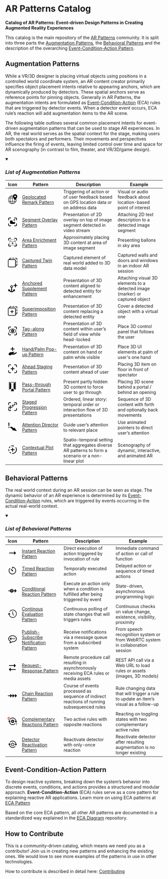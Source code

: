 # AR Patterns Catalog

**Catalog of AR Patterns: Event-driven Design Patterns in Creating Augmented Reality Experiences**

This catalog is the main repository of the [AR Patterns](https://github.com/ARpatterns) community. It is split into three parts the [Augmentation Patterns](#behavioral-patterns), the [Behavioral Patterns](#behavioral-patterns) and the description of the overarching [Event-Condition-Action Pattern](#event-condition-action-pattern).

## Augmentation Patterns
While a VR/3D designer is placing virtual objects using positions in a controlled world coordinate system, 
an AR content creator primarily specifies object placement intents relative to appearing anchors, 
which are dynamically produced by detectors. These spatial anchors serve as reference points for pinning objects. 
Generally in AR Patterns, the augmentation intents are formulated as [Event-Condition-Action](eca.md) (ECA) rules that are triggered by detector events. 
When a detector event occurs, ECA rule’s reaction will add augmentation items to the AR scene.

The following table outlines several common placement intents for event-driven augmentation patterns 
that can be used to stage AR experiences. In AR, the real world serves as the spatial context for the stage, 
making users both spectators and performers. Their movements and perspectives influence the firing of events, 
leaving limited control over time and space for AR scenography (in contrast to film, theater, and VR/3D/game design).

<details open>
<summary><h3><i>List of Augmentation Patterns</i></h3></summary>

| Icon | Pattern | Description | Example |
|---|---|---|---|
| <img src="assets/icons/GeoLoc.png" width="60"> | [Geolocated Remark Pattern](augmentation-patterns/geolocated-remark.md)	| Triggering of action or of user feedback based on GPS location data or on address data	| Visual or audio feedback about location-based point of interest | 
| <img src="assets/icons/Segment.png" width="60"> | [Segment Overlay Pattern](augmentation-patterns/segment-overlay.md)	| Presentation of 2D overlay on top of image segment detected in video stream	| Attaching 2D text description to a detected image segment | 
| <img src="assets/icons/Area.png" width="60"> | [Area Enrichment Pattern](augmentation-patterns/area-enrichment.md)	| Approximately placing 3D content at area of image segment| Presenting ballons in sky area | 
| <img src="assets/icons/Twin.png" width="60"> | [Captured Twin Pattern](augmentation-patterns/captured-twin.md)	| Captured element of real world added to 3D data model	| Captured walls and doors and windows in an indoor AR session | 
| <img src="assets/icons/Anchor.png" width="60"> | [Anchored Supplement Pattern](augmentation-patterns/anchored-supplement.md)	| Presentation of 3D content aligned to detected entity for enhancement	| Attaching visual 3D elements to a detected image (marker) or captured object | 
| <img src="assets/icons/Superimpose.png" width="60"> | [Superimposition Pattern](augmentation-patterns/superimposition.md)	| Presentation of 3D content replacing a detected entity	| Cover a detected object with a virtual one | 
| <img src="assets/icons/TagAlong.png" width="60"> | [Tag-along Pattern](augmentation-patterns/tag-along.md)	| Presentation of 3D content within user’s field of view while head-locked	| Place 3D control panel that follows the user | 
| <img src="assets/icons/HandPopup.png" width="60"> | [Hand/Palm Pop-up Pattern](augmentation-patterns/hand-palm-popup.md)	| Presentation of 3D content on hand or palm while visible	| Place 3D UI elements at palm of user's one hand | 
| <img src="assets/icons/Stage.png" width="60"> | [Ahead Staging Pattern](augmentation-patterns/ahead-staging.md)	| Presentation of 3D content ahead of user	| Placing 3D item on floor in front of spectator | 
| <img src="assets/icons/Portal.png" width="60"> | [Pass-through Portal Pattern](augmentation-patterns/pass-through-portal.md)	| Present partly hidden 3D content to force user to go through	| Placing 3D scene behind a portal / behind an opening | 
| <img src="assets/icons/Progression.png" width="60"> | [Staged Progression Pattern](augmentation-patterns/staged-progression.md) | Ordered, linear story: temporal order or interaction flow of 3D presentations	| Sequence of 3D content with forth and optionally back movements | 
| <img src="assets/icons/Attention.png" width="60"> | [Attention Director Pattern](augmentation-patterns/attention-director.md) | Guide user’s attention to relevant place | Use animated pointers to direct user’s attention |
| <img src="assets/icons/Plot.png" width="60"> | [Contextual Plot Pattern](augmentation-patterns/contextual-plot.md) | Spatio-temporal setting that aggregates diverse AR patterns to form a scenario or a non-linear plot | Scenography of dynamic, interactive, and animated AR | 
</details>

## Behavioral Patterns
The real world context during an AR session can be seen as stage. The dynamic behavior of an AR experience is determined by its [Event-Condition-Action](eca/) rules, which are triggered by events occurring in the actual real-world context.

<details open>
<summary><h3><i>List of Behavioral Patterns</i></h3></summary>

| Icon | Pattern | Description | Example |
|---|---|---|---|
| <img src="assets/icons/Instant.png" width="60"> | [Instant Reaction Pattern](behavioral-patterns/instant-reaction.md)	| Direct execution of action triggered by invocation of rule	| Immediate command of action or call of function |
| <img src="assets/icons/Timed.png" width="60"> | [Timed Reaction Pattern](behavioral-patterns/timed-reaction.md)	| Temporally executed action	| Delayed action or sequence of timed actions|
| <img src="assets/icons/Conditional.png" width="60"> | [Conditional Reaction Pattern](behavioral-patterns/conditional-reaction.md)	| Execute an action only when a condition is fulfilled after being triggered by event	| State-driven, asynchronous programming logic|
| <img src="assets/icons/Continous.png" width="60"> | [Continous Evaluation Pattern](behavioral-patterns/continous-evaluation.md)	| Continuous polling of state changes that will triggers rules	|Continuous checks on value change, existence, visibility, proximity |
| <img src="assets/icons/Notification.png" width="60"> | [Publish-Subscribe Notification Pattern](behavioral-patterns/publish-subscribe-notification.md)	| Receive notifications via a message queue from a subscribed system	| From speech recognition system or from WebRTC system in collaboration session |
| <img src="assets/icons/Request.png" width="60"> | [Request-Response Pattern](behavioral-patterns/request-response.md)	| Remote procedure call resulting in asynchronously receiving ECA rules or media assets	| REST API call via a Web URL to load rules or assets (images, 3D models)|
| <img src="assets/icons/Chain.png" width="60"> | [Chain Reaction Pattern](behavioral-patterns/chain-reaction.md)	| Course of events processed as sequence of indirect reactions of running subsequenced rules	| Rule changing data that will trigger a rule to update an item’s visual as a follow-up |
| <img src="assets/icons/Flip.png" width="60"> | [Complementary Reactions Pattern](behavioral-patterns/complementary-reactions.md)	| Two active rules with opposite reactions	|Reacting on toggling states with two complementary active rules|
| <img src="assets/icons/Reactivate.png" width="60"> | [Detector Reactivation Pattern](behavioral-patterns/detector-reactivation.md)	| Reactivate detector with only-once reaction	|Reactivate detector after resulting augmentation is no longer existing |
</details>

## Event-Condition-Action Pattern

To design reactive systems, breaking down the system’s behavior into discrete events, conditions, and actions provides a structured and modular approach.  **Event-Condition-Action** (ECA) rules serve as a core pattern for explaining reactive AR applications. 
Learn more on using ECA patterns at [ECA Pattern](eca/)

Based on the core ECA pattern, all other AR patterns are documented in a standardized way explained in the [ECA Diagram](https://github.com/ARpatterns/diagram) repository.

## How to Contribute
This is a community-driven catalog, which means we need you as a contributor! Join us in creating new patterns and enhancing the existing ones.
We would love to see more examples of the patterns in use in other technologies.

How to contribute is described in detail here: [Contributing](CONTRIBUTING.md)
